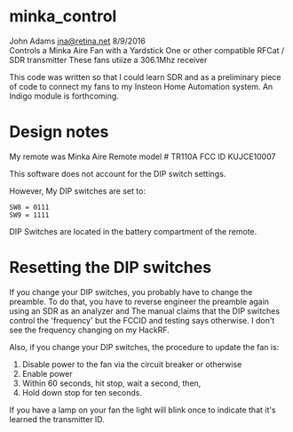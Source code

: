 # minka_control
John Adams <jna@retina.net>                                                                       8/9/2016                                                                                                                                                      
Controls a Minka Aire Fan with a Yardstick One or other compatible RFCat / SDR transmitter
These fans utiize a 306.1Mhz receiver

This code was written so that I could learn SDR and as a preliminary piece of code to connect my fans to my Insteon Home Automation system.
An Indigo module is forthcoming.

# Design notes

My remote was Minka Aire Remote model # TR110A FCC ID KUJCE10007 

This software does not account for the DIP switch settings.

However, My DIP switches are set to:

```
SW8 = 0111 
SW9 = 1111
```

DIP Switches are located in the battery compartment of the remote.

# Resetting the DIP switches

If you change your DIP switches, you probably have to change the preamble. To do that, you have to reverse engineer the preamble again using an SDR as an analyzer and  The manual claims that the DIP switches control the 'frequency' but the FCCID and testing says otherwise. I don't see the frequency changing on my HackRF.

Also, if you change your DIP switches, the procedure to update the fan is:

1. Disable power to the fan via the circuit breaker or otherwise
1. Enable power
1. Within 60 seconds, hit stop, wait a second, then, 
1. Hold down stop for ten seconds. 

If you have a lamp on your fan the light will blink once to indicate that it's learned the transmitter ID.

